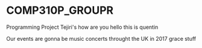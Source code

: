 # COMP310P_GROUPR
Programming Project
Tejiri's
how are you
hello this is quentin

Our events are gonna be music concerts throught the UK in 2017
grace stuff
